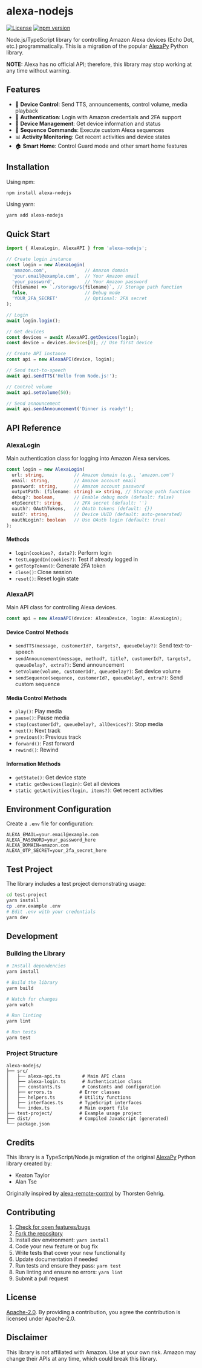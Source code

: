 # alexa-nodejs

[![License](https://img.shields.io/badge/License-Apache%202.0-blue.svg)](https://opensource.org/licenses/Apache-2.0)
[![npm version](https://img.shields.io/npm/v/alexa-nodejs.svg)](https://npmjs.org/package/alexa-nodejs)

Node.js/TypeScript library for controlling Amazon Alexa devices (Echo Dot, etc.) programmatically. This is a migration of the popular [AlexaPy](https://gitlab.com/keatontaylor/alexapy) Python library.

**NOTE:** Alexa has no official API; therefore, this library may stop working at any time without warning.

## Features

- 🎯 **Device Control**: Send TTS, announcements, control volume, media playback
- 🔐 **Authentication**: Login with Amazon credentials and 2FA support
- 📱 **Device Management**: Get device information and status
- 🔄 **Sequence Commands**: Execute custom Alexa sequences
- 📊 **Activity Monitoring**: Get recent activities and device states
- 🏠 **Smart Home**: Control Guard mode and other smart home features

## Installation

Using npm:
```bash
npm install alexa-nodejs
```

Using yarn:
```bash
yarn add alexa-nodejs
```

## Quick Start

```typescript
import { AlexaLogin, AlexaAPI } from 'alexa-nodejs';

// Create login instance
const login = new AlexaLogin(
  'amazon.com',              // Amazon domain
  'your.email@example.com',  // Your Amazon email
  'your_password',           // Your Amazon password
  (filename) => `./storage/${filename}`, // Storage path function
  false,                     // Debug mode
  'YOUR_2FA_SECRET'          // Optional: 2FA secret
);

// Login
await login.login();

// Get devices
const devices = await AlexaAPI.getDevices(login);
const device = devices.devices[0]; // Use first device

// Create API instance
const api = new AlexaAPI(device, login);

// Send text-to-speech
await api.sendTTS('Hello from Node.js!');

// Control volume
await api.setVolume(50);

// Send announcement
await api.sendAnnouncement('Dinner is ready!');
```

## API Reference

### AlexaLogin

Main authentication class for logging into Amazon Alexa services.

```typescript
const login = new AlexaLogin(
  url: string,           // Amazon domain (e.g., 'amazon.com')
  email: string,         // Amazon account email
  password: string,      // Amazon account password
  outputPath: (filename: string) => string, // Storage path function
  debug?: boolean,       // Enable debug mode (default: false)
  otpSecret?: string,    // 2FA secret (default: '')
  oauth?: OAuthTokens,   // OAuth tokens (default: {})
  uuid?: string,         // Device UUID (default: auto-generated)
  oauthLogin?: boolean   // Use OAuth login (default: true)
);
```

#### Methods

- `login(cookies?, data?)`: Perform login
- `testLoggedIn(cookies?)`: Test if already logged in
- `getTotpToken()`: Generate 2FA token
- `close()`: Close session
- `reset()`: Reset login state

### AlexaAPI

Main API class for controlling Alexa devices.

```typescript
const api = new AlexaAPI(device: AlexaDevice, login: AlexaLogin);
```

#### Device Control Methods

- `sendTTS(message, customerId?, targets?, queueDelay?)`: Send text-to-speech
- `sendAnnouncement(message, method?, title?, customerId?, targets?, queueDelay?, extra?)`: Send announcement
- `setVolume(volume, customerId?, queueDelay?)`: Set device volume
- `sendSequence(sequence, customerId?, queueDelay?, extra?)`: Send custom sequence

#### Media Control Methods

- `play()`: Play media
- `pause()`: Pause media
- `stop(customerId?, queueDelay?, allDevices?)`: Stop media
- `next()`: Next track
- `previous()`: Previous track
- `forward()`: Fast forward
- `rewind()`: Rewind

#### Information Methods

- `getState()`: Get device state
- `static getDevices(login)`: Get all devices
- `static getActivities(login, items?)`: Get recent activities

## Environment Configuration

Create a `.env` file for configuration:

```env
ALEXA_EMAIL=your.email@example.com
ALEXA_PASSWORD=your_password_here
ALEXA_DOMAIN=amazon.com
ALEXA_OTP_SECRET=your_2fa_secret_here
```

## Test Project

The library includes a test project demonstrating usage:

```bash
cd test-project
yarn install
cp .env.example .env
# Edit .env with your credentials
yarn dev
```

## Development

### Building the Library

```bash
# Install dependencies
yarn install

# Build the library
yarn build

# Watch for changes
yarn watch

# Run linting
yarn lint

# Run tests
yarn test
```

### Project Structure

```
alexa-nodejs/
├── src/
│   ├── alexa-api.ts        # Main API class
│   ├── alexa-login.ts      # Authentication class
│   ├── constants.ts        # Constants and configuration
│   ├── errors.ts          # Error classes
│   ├── helpers.ts         # Utility functions
│   ├── interfaces.ts      # TypeScript interfaces
│   └── index.ts           # Main export file
├── test-project/          # Example usage project
├── dist/                  # Compiled JavaScript (generated)
└── package.json
```

## Credits

This library is a TypeScript/Node.js migration of the original [AlexaPy](https://gitlab.com/keatontaylor/alexapy) Python library created by:
- Keaton Taylor
- Alan Tse

Originally inspired by [alexa-remote-control](https://github.com/thorsten-gehrig/alexa-remote-control) by Thorsten Gehrig.

## Contributing

1. [Check for open features/bugs](https://github.com/your-repo/alexa-nodejs/issues)
2. [Fork the repository](https://github.com/your-repo/alexa-nodejs/fork)
3. Install dev environment: `yarn install`
4. Code your new feature or bug fix
5. Write tests that cover your new functionality
6. Update documentation if needed
7. Run tests and ensure they pass: `yarn test`
8. Run linting and ensure no errors: `yarn lint`
9. Submit a pull request

## License

[Apache-2.0](LICENSE). By providing a contribution, you agree the contribution is licensed under Apache-2.0.

## Disclaimer

This library is not affiliated with Amazon. Use at your own risk. Amazon may change their APIs at any time, which could break this library. 